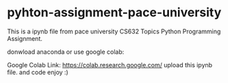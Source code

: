 # pyhton-assignment-pace-university

This is a ipynb file from pace university CS632 Topics Python Programming Assignment. 

donwload anaconda or use google colab:

Google Colab Link: https://colab.research.google.com/
upload this ipynb file. and code 
enjoy :)
